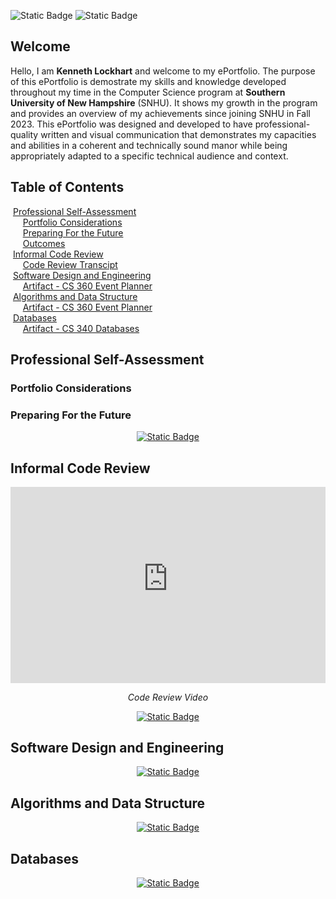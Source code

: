 ![Static Badge](https://img.shields.io/badge/Email-kenlock1999%40outlook.com-DD1122?style=flat&link=mailto%3Akenlock1999%40outlook.com) ![Static Badge](https://img.shields.io/badge/Last%20Updated-4%2F20%2F2025-11EE22?style=flat)

## Welcome

Hello, I am **Kenneth Lockhart** and welcome to my ePortfolio. The purpose of this ePortfolio is demostrate my skills and knowledge developed throughout my time in the Computer Science program at **Southern University of New Hampshire** (SNHU). It shows my growth in the program and provides an overview of my achievements since joining SNHU in Fall 2023. This ePortfolio was designed and developed to have professional-quality written and visual communication that demonstrates my capacities and abilities in a coherent and technically sound manor while being appropriately adapted to a specific technical audience and context.

## Table of Contents

&nbsp;[Professional Self-Assessment](#professional-self-assessment "Professional Self-Assessment")<br/>
&nbsp;&nbsp;&nbsp;&nbsp;&nbsp;[Portfolio Considerations](#portfolio-considerations "Portfolio Considerations")<br/>
&nbsp;&nbsp;&nbsp;&nbsp;&nbsp;[Preparing For the Future](#preparing-for-the-future "Preparing For the Future")<br/>
&nbsp;&nbsp;&nbsp;&nbsp;&nbsp;[Outcomes](https://klockhart99.github.io/ePortfolio/outcomes)<br/>
&nbsp;[Informal Code Review](#informal-code-review "Informal Code Review")<br/>
&nbsp;&nbsp;&nbsp;&nbsp;&nbsp;[Code Review Transcipt](https://klockhart99.github.io/ePortfolio/code-review)<br/>
&nbsp;[Software Design and Engineering](#software-design-and-engineering "Software Design and Engineering")<br/>
&nbsp;&nbsp;&nbsp;&nbsp;&nbsp;[Artifact - CS 360 Event Planner](https://klockhart99.github.io/ePortfolio/cs360-event-planner)<br/>
&nbsp;[Algorithms and Data Structure](#algorithms-and-data-structure "Algorithms and Data Structure")<br/>
&nbsp;&nbsp;&nbsp;&nbsp;&nbsp;[Artifact - CS 360 Event Planner](https://klockhart99.github.io/ePortfolio/cs360-event-planner)<br/>
&nbsp;[Databases](#databases "Databases")<br/>
&nbsp;&nbsp;&nbsp;&nbsp;&nbsp;[Artifact - CS 340 Databases](https://klockhart99.github.io/ePortfolio/cs340-database)<br/>

## Professional Self-Assessment

### Portfolio Considerations

### Preparing For the Future

<div style="text-align: center;">
<p><a href="https://klockhart99.github.io/ePortfolio/outcomes" title="ePortfolio Outcomes">
    <img 
        alt="Static Badge" 
        src="https://img.shields.io/badge/Link-Outcomes-AA11FF?style=flat&link=https%3A%2F%2Fklockhart99.github.io%2FePortfolio%2Foutcomes"></a></p>
</div>
        
## Informal Code Review

<div style="text-align: center;">
    <div style="position: relative; padding-bottom: 56.25%; padding-top: 30px; height: 0; overflow: hidden;">
        <iframe style="position: absolute; top: 0; left: 0; width: 100%; height: 100%;" src="https://www.youtube-nocookie.com/embed/yGJngI9px6M?rel=0" title="Code Review" frameborder="0" allow="accelerometer; autoplay; clipboard-write; encrypted-media; gyroscope; picture-in-picture" allowfullscreen></iframe>
    </div>
    <p><em>Code Review Video</em></p>
</div>

<div style="text-align: center;">
  <p><a href="https://klockhart99.github.io/ePortfolio/code-review" title="ePortfolio Code Review">
            <img 
              alt="Static Badge" 
              src="https://img.shields.io/badge/Link-Code%20Review-FFAA11?style=flat&link=https%3A%2F%2Fklockhart99.github.io%2FePortfolio%2Fcode-review"></a></p>
</div>
    
## Software Design and Engineering

<div style="text-align: center;">
  <p><a href="https://klockhart99.github.io/ePortfolio/cs360-event-planner" title="ePortfolio CS 360">
            <img 
              alt="Static Badge" 
              src="https://img.shields.io/badge/Artifact-CS%20360%20Event%20Planer-2299FF?style=flat&link=https%3A%2F%2Fklockhart99.github.io%2FePortfolio%2Fcs360-event-planer"></a></p>
</div>

## Algorithms and Data Structure

<div style="text-align: center;">
  <p><a href="https://klockhart99.github.io/ePortfolio/cs360-event-planner" title="ePortfolio CS 360">
            <img 
              alt="Static Badge" 
              src="https://img.shields.io/badge/Artifact-CS%20360%20Event%20Planer-2299FF?style=flat&link=https%3A%2F%2Fklockhart99.github.io%2FePortfolio%2Fcs360-event-planer"></a></p>
</div>

## Databases

<div style="text-align: center;">
  <p><a href="https://klockhart99.github.io/ePortfolio/cs340-database" title="ePortfolio CS 340">
             <img 
               alt="Static Badge" 
               src="https://img.shields.io/badge/Artifact-CS%20340%20Databases-2299FF?style=flat&link=https%3A%2F%2Fklockhart99.github.io%2FePortfolio%2Fcs340-database"></a></p>
</div>
